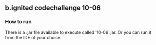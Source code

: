 ## b.ignited codechallenge 10-06

### How to run

There is a .jar file available to execute called '10-06'.jar.
Or you can run it from the IDE of your choice.

